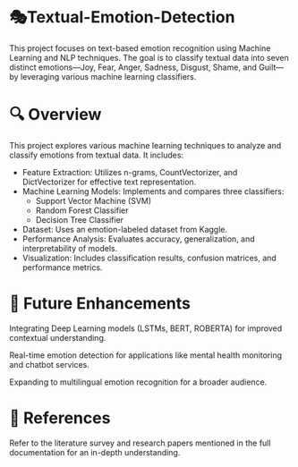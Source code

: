 # 🎭Textual-Emotion-Detection

This project focuses on text-based emotion recognition using Machine Learning and NLP techniques. The goal is to classify textual data into seven distinct emotions—Joy, Fear, Anger, Sadness, Disgust, Shame, and Guilt—by leveraging various machine learning classifiers.

# 🔍 Overview
This project explores various machine learning techniques to analyze and classify emotions from textual data. It includes:

- Feature Extraction: Utilizes n-grams, CountVectorizer, and DictVectorizer for effective text representation.
- Machine Learning Models: Implements and compares three classifiers:
  - Support Vector Machine (SVM)      
  -  Random Forest Classifier    
  -  Decision Tree Classifier
-  Dataset: Uses an emotion-labeled dataset from Kaggle.
-  Performance Analysis: Evaluates accuracy, generalization, and interpretability of models.
- Visualization: Includes classification results, confusion matrices, and performance metrics.

# 🚀 Future Enhancements
Integrating Deep Learning models (LSTMs, BERT, ROBERTA) for improved contextual understanding. 

Real-time emotion detection for applications like mental health monitoring and chatbot services.

Expanding to multilingual emotion recognition for a broader audience. 

# 📜 References
Refer to the literature survey and research papers mentioned in the full documentation for an in-depth understanding.
